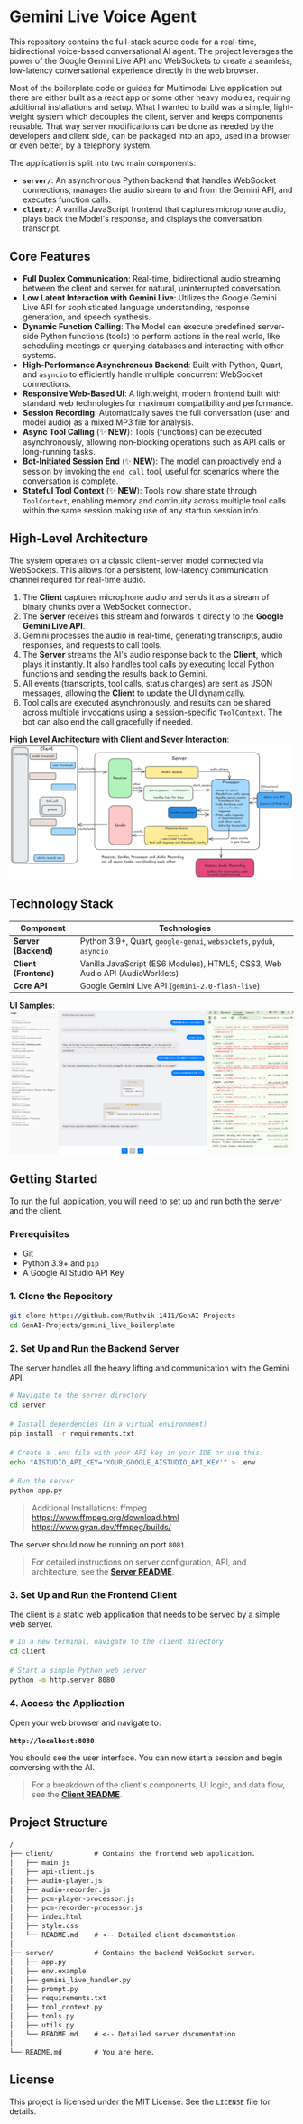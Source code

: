 # Gemini Live Voice Agent

This repository contains the full-stack source code for a real-time, bidirectional voice-based conversational AI agent. The project leverages the power of the Google Gemini Live API and WebSockets to create a seamless, low-latency conversational experience directly in the web browser.

Most of the boilerplate code or guides for Multimodal Live application out there are either built as a react app or some other heavy modules, requiring additional installations and setup. What I wanted to build was a simple, light-weight system which decouples the client, server and keeps components reusable. That way server modifications can be done as needed by the developers and client side, can be packaged into an app, used in a browser or even better, by a telephony system.

The application is split into two main components:
-   **`server/`**: An asynchronous Python backend that handles WebSocket connections, manages the audio stream to and from the Gemini API, and executes function calls.
-   **`client/`**: A vanilla JavaScript frontend that captures microphone audio, plays back the Model's response, and displays the conversation transcript.

## Core Features

-   **Full Duplex Communication**: Real-time, bidirectional audio streaming between the client and server for natural, uninterrupted conversation.
-   **Low Latent Interaction with Gemini Live**: Utilizes the Google Gemini Live API for sophisticated language understanding, response generation, and speech synthesis.
-   **Dynamic Function Calling**: The Model can execute predefined server-side Python functions (tools) to perform actions in the real world, like scheduling meetings or querying databases and interacting with other systems.
-   **High-Performance Asynchronous Backend**: Built with Python, Quart, and `asyncio` to efficiently handle multiple concurrent WebSocket connections.
-   **Responsive Web-Based UI**: A lightweight, modern frontend built with standard web technologies for maximum compatibility and performance.
-   **Session Recording**: Automatically saves the full conversation (user and model audio) as a mixed MP3 file for analysis.
-   **Async Tool Calling** (✨ **NEW**): Tools (functions) can be executed asynchronously, allowing non-blocking operations such as API calls or long-running tasks.
-   **Bot-Initiated Session End** (✨ **NEW**): The model can proactively end a session by invoking the `end_call` tool, useful for scenarios where the conversation is complete.
-   **Stateful Tool Context** (✨ **NEW**): Tools now share state through `ToolContext`, enabling memory and continuity across multiple tool calls within the same session making use of any startup session info.

## High-Level Architecture

The system operates on a classic client-server model connected via WebSockets. This allows for a persistent, low-latency communication channel required for real-time audio.

1.  The **Client** captures microphone audio and sends it as a stream of binary chunks over a WebSocket connection.
2.  The **Server** receives this stream and forwards it directly to the **Google Gemini Live API**.
3.  Gemini processes the audio in real-time, generating transcripts, audio responses, and requests to call tools.
4.  The **Server** streams the AI's audio response back to the **Client**, which plays it instantly. It also handles tool calls by executing local Python functions and sending the results back to Gemini.
5.  All events (transcripts, tool calls, status changes) are sent as JSON messages, allowing the **Client** to update the UI dynamically.
6.  Tool calls are executed asynchronously, and results can be shared across multiple invocations using a session-specific `ToolContext`. The bot can also end the call gracefully if needed.

**High Level Architecture with Client and Sever Interaction**:
<img src="./assets/gemini_live_overall.png">

## Technology Stack

| Component               | Technologies                                                                     |
| ----------------------- | -------------------------------------------------------------------------------- |
| **Server (Backend)**    | Python 3.9+, Quart, `google-genai`, `websockets`, `pydub`, `asyncio`             |
| **Client (Frontend)**   | Vanilla JavaScript (ES6 Modules), HTML5, CSS3, Web Audio API (AudioWorklets)     |
| **Core API**            | Google Gemini Live API  (`gemini-2.0-flash-live`)                                |

**UI Samples**:<br>
<img src="./assets/gemini_live_ui.png">

## Getting Started

To run the full application, you will need to set up and run both the server and the client.

### Prerequisites

-   Git
-   Python 3.9+ and `pip`
-   A Google AI Studio API Key

### 1. Clone the Repository

```bash
git clone https://github.com/Ruthvik-1411/GenAI-Projects
cd GenAI-Projects/gemini_live_boilerplate
```

### 2. Set Up and Run the Backend Server

The server handles all the heavy lifting and communication with the Gemini API.

```bash
# Navigate to the server directory
cd server

# Install dependencies (in a virtual environment)
pip install -r requirements.txt

# Create a .env file with your API key in your IDE or use this:
echo "AISTUDIO_API_KEY='YOUR_GOOGLE_AISTUDIO_API_KEY'" > .env

# Run the server
python app.py
```
> Additional Installations: ffmpeg https://www.ffmpeg.org/download.html https://www.gyan.dev/ffmpeg/builds/

The server should now be running on port `8081`.

> For detailed instructions on server configuration, API, and architecture, see the **[Server README](./server/Readme.md)**.

### 3. Set Up and Run the Frontend Client

The client is a static web application that needs to be served by a simple web server.

```bash
# In a new terminal, navigate to the client directory
cd client

# Start a simple Python web server
python -m http.server 8080
```

### 4. Access the Application

Open your web browser and navigate to:

**`http://localhost:8080`**

You should see the user interface. You can now start a session and begin conversing with the AI.

> For a breakdown of the client's components, UI logic, and data flow, see the **[Client README](./client/Readme.md)**.

## Project Structure

```
/
├── client/          # Contains the frontend web application.
│   ├── main.js
│   ├── api-client.js
│   ├── audio-player.js
│   ├── audio-recorder.js
│   ├── pcm-player-processor.js
│   ├── pcm-recorder-processor.js
│   ├── index.html
│   ├── style.css
│   └── README.md    # <-- Detailed client documentation
│
├── server/          # Contains the backend WebSocket server.
│   ├── app.py
│   ├── env.example
│   ├── gemini_live_handler.py
│   ├── prompt.py
│   ├── requirements.txt
│   ├── tool_context.py
│   ├── tools.py
│   ├── utils.py
│   └── README.md    # <-- Detailed server documentation
│
└── README.md        # You are here.
```

## License

This project is licensed under the MIT License. See the `LICENSE` file for details.